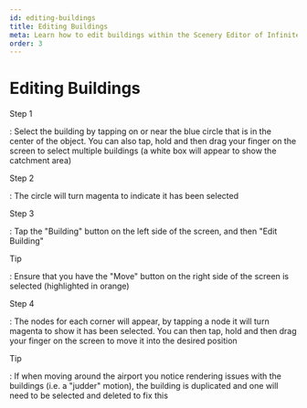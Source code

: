 ```yaml
---
id: editing-buildings
title: Editing Buildings
meta: Learn how to edit buildings within the Scenery Editor of Infinite Flight.
order: 3
---
```




# Editing Buildings



Step 1

: Select the building by tapping on or near the blue circle that is in the center of the object. You can also tap, hold and then drag your finger on the screen to select multiple buildings (a white box will appear to show the catchment area)



Step 2

: The circle will turn magenta to indicate it has been selected



Step 3

: Tap the "Building" button on the left side of the screen, and then "Edit Building"



Tip

: Ensure that you have the "Move" button on the right side of the screen is selected (highlighted in orange)



Step 4

: The nodes for each corner will appear, by tapping a node it will turn magenta to show it has been selected. You can then tap, hold and then drag your finger on the screen to move it into the desired position



Tip

: If when moving around the airport you notice rendering issues with the buildings (i.e. a "judder" motion), the building is duplicated and one will need to be selected and deleted to fix this